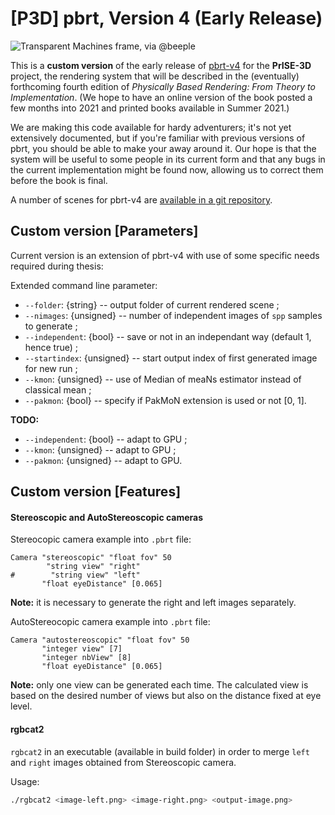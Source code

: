 [P3D] pbrt, Version 4 (Early Release)
=====================================

![Transparent Machines frame, via @beeple](images/teaser-transparent-machines.png)

This is a **custom version** of the early release of [pbrt-v4](https://github.com/mmp/pbrt-v4) for the **PrISE-3D** project, the rendering system that will be
described in the (eventually) forthcoming fourth edition of *Physically
Based Rendering: From Theory to Implementation*.  (We hope to have an
online version of the book posted a few months into 2021 and printed books available
in Summer 2021.)

We are making this code available for hardy adventurers; it's not yet
extensively documented, but if you're familiar with previous versions of
pbrt, you should be able to make your away around it.  Our hope is that the
system will be useful to some people in its current form and that any bugs
in the current implementation might be found now, allowing us to correct
them before the book is final.

A number of scenes for pbrt-v4 are [available in a git
repository](https://github.com/mmp/pbrt-v4-scenes).

Custom version [Parameters]
---------------------------

Current version is an extension of pbrt-v4 with use of some specific needs required during thesis:

Extended command line parameter:

- `--folder`: {string} -- output folder of current rendered scene ;
- `--nimages`: {unsigned} -- number of independent images of `spp` samples to generate ;
- `--independent`: {bool} -- save or not in an independant way (default 1, hence true) ;
- `--startindex`: {unsigned} -- start output index of first generated image for new run ;
- `--kmon`: {unsigned} -- use of Median of meaNs estimator instead of classical mean ;
- `--pakmon`: {bool} -- specify if PakMoN extension is used or not [0, 1].


__TODO:__
- `--independent`: {bool} -- adapt to GPU ; 
- `--kmon`: {unsigned} -- adapt to GPU ; 
- `--pakmon`: {unsigned} -- adapt to GPU.

Custom version [Features]
-------------------------

#### Stereoscopic and AutoStereoscopic cameras

Stereocopic camera example into `.pbrt` file:
```
Camera "stereoscopic" "float fov" 50
        "string view" "right" 
#        "string view" "left" 
       "float eyeDistance" [0.065]  
```

**Note:** it is necessary to generate the right and left images separately.

AutoStereocopic camera example into `.pbrt` file:
```
Camera "autostereoscopic" "float fov" 50
       "integer view" [7]
       "integer nbView" [8]
       "float eyeDistance" [0.065]
```

**Note:** only one view can be generated each time. The calculated view is based on the desired number of views but also on the distance fixed at eye level.

#### rgbcat2

`rgbcat2` in an executable (available in build folder) in order to merge `left` and `right` images obtained from Stereoscopic camera.

Usage:
```bash
./rgbcat2 <image-left.png> <image-right.png> <output-image.png>
```